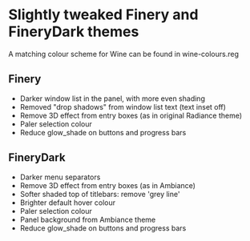 Slightly tweaked Finery and FineryDark themes
=============================================

A matching colour scheme for Wine can be found in wine-colours.reg

Finery
------

* Darker window list in the panel, with more even shading
* Removed "drop shadows" from window list text (text inset off)
* Remove 3D effect from entry boxes (as in original Radiance theme)
* Paler selection colour
* Reduce glow_shade on buttons and progress bars


FineryDark
----------

* Darker menu separators
* Remove 3D effect from entry boxes (as in Ambiance)
* Softer shaded top of titlebars: remove 'grey line' 
* Brighter default hover colour
* Paler selection colour
* Panel background from Ambiance theme
* Reduce glow_shade on buttons and progress bars
